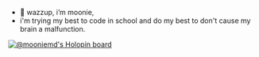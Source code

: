 - 👋 wazzup, i’m moonie,
- i'm trying my best to code in school and do my best to don't cause my brain a malfunction.

[![@mooniemd's Holopin board](https://holopin.me/mooniemd)](https://holopin.io/@mooniemd)
